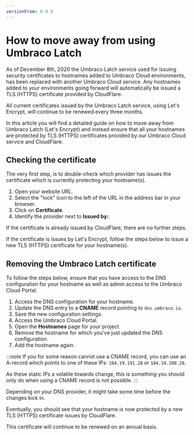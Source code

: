 ```yaml
---
versionFrom: 8.0.0
---
```


# How to move away from using Umbraco Latch

As of December 8th, 2020 the Umbraco Latch service used for issuing security certificates to hostnames added to Umbraco Cloud environments, has been replaced with another Umbraco Cloud service. Any hostnames added to your environments going forward will automatically be issued a TLS (HTTPS) certificate provided by CloudFlare.

All current certificates issued by the Umbraco Latch service, using Let's Encrypt, will continue to be renewed every three months.

In this article you will find a detailed guide on how to move away from Umbraco Latch (Let's Encrypt) and instead ensure that all your hostnames are protected by TLS (HTTPS) certificates provided by our Umbraco Cloud service and CloudFlare.

## Checking the certificate

The very first step, is to double-check which provider has issues the certificate which is currently protecting your hostname(s).

1. Open your website URL.
2. Select the "lock" icon to the left of the URL in the address bar in your browser.
3. Click on **Certificate**.
4. Identify the provider next to **Issued by:**.

If the certificate is already issued by CloudFlare, there are no further steps.

If the certificate is issues by Let's Encrypt, follow the steps below to issue a new TLS (HTTPS) certificate for your hostname(s).

## Removing the Umbraco Latch certificate

To follow the steps below, ensure that you have access to the DNS configuration for your hostname as well as admin access to the Umbraco Cloud Portal.

1. Access the DNS configuration for your hostname.
2. Update the DNS entry to a **CNAME** record pointing to `dns.umbraco.io`.
3. Save the new configuration settings.
4. Access the Umbraco Cloud Portal.
5. Open the **Hostnames** page for your project.
6. Remove the hostname for which you've just updated the DNS configuration.
7. Add the hostname again.

:::note
If you for some reason cannot use a CNAME record, you can use an A-record which points to one of these IPs: `104.19.191.28` or `104.19.208.28`.

As these static IPs a volatile towards change, this is something you should only do when using a CNAME record is not possible.
:::

Depending on your DNS provider, it might take some time before the changes kick in.

Eventually, you should see that your hostname is now protected by a new TLS (HTTPS) certificate issues by CloudFlare.

This certificate will continue to be renewed on an annual basis.
